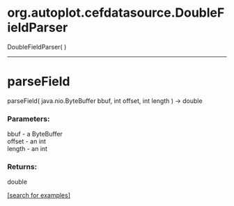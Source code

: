 # org.autoplot.cefdatasource.DoubleFieldParser
DoubleFieldParser( )


***
<a name="parseField"></a>
# parseField
parseField( java.nio.ByteBuffer bbuf, int offset, int length ) &rarr; double



### Parameters:
bbuf - a ByteBuffer
<br>offset - an int
<br>length - an int

### Returns:
double


<a href="https://github.com/autoplot/dev/search?q=parseField&unscoped_q=parseField">[search for examples]</a>

